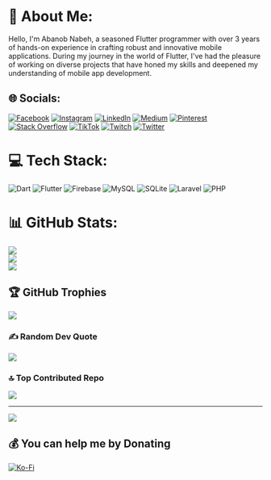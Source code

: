 # 💫 About Me:
Hello, I'm Abanob Nabeh, a seasoned Flutter programmer with over 3 years of hands-on experience in crafting robust and innovative mobile applications. During my journey in the world of Flutter, I've had the pleasure of working on diverse projects that have honed my skills and deepened my understanding of mobile app development.<br>


## 🌐 Socials:
[![Facebook](https://img.shields.io/badge/Facebook-%231877F2.svg?logo=Facebook&logoColor=white)](https://facebook.com/Number.01550771964) [![Instagram](https://img.shields.io/badge/Instagram-%23E4405F.svg?logo=Instagram&logoColor=white)](https://instagram.com/abanob.nabeh) [![LinkedIn](https://img.shields.io/badge/LinkedIn-%230077B5.svg?logo=linkedin&logoColor=white)](https://linkedin.com/in/abanob-nabeh-181493224) [![Medium](https://img.shields.io/badge/Medium-12100E?logo=medium&logoColor=white)](https://medium.com/@abanobnabeh5) [![Pinterest](https://img.shields.io/badge/Pinterest-%23E60023.svg?logo=Pinterest&logoColor=white)](https://pinterest.com/abanobnabeh) [![Stack Overflow](https://img.shields.io/badge/-Stackoverflow-FE7A16?logo=stack-overflow&logoColor=white)](https://stackoverflow.com/users/abanob-nabeh) [![TikTok](https://img.shields.io/badge/TikTok-%23000000.svg?logo=TikTok&logoColor=white)](https://tiktok.com/@abanob.nabeh) [![Twitch](https://img.shields.io/badge/Twitch-%239146FF.svg?logo=Twitch&logoColor=white)](https://twitch.tv/abanobnabeh) [![Twitter](https://img.shields.io/badge/Twitter-%231DA1F2.svg?logo=Twitter&logoColor=white)](https://twitter.com/abanob_n_Rady) 

# 💻 Tech Stack:
![Dart](https://img.shields.io/badge/dart-%230175C2.svg?style=for-the-badge&logo=dart&logoColor=white) ![Flutter](https://img.shields.io/badge/Flutter-%2302569B.svg?style=for-the-badge&logo=Flutter&logoColor=white) ![Firebase](https://img.shields.io/badge/Firebase-039BE5?style=for-the-badge&logo=Firebase&logoColor=white) ![MySQL](https://img.shields.io/badge/mysql-%2300000f.svg?style=for-the-badge&logo=mysql&logoColor=white) ![SQLite](https://img.shields.io/badge/sqlite-%2307405e.svg?style=for-the-badge&logo=sqlite&logoColor=white) ![Laravel](https://img.shields.io/badge/laravel-%23FF2D20.svg?style=for-the-badge&logo=laravel&logoColor=white) ![PHP](https://img.shields.io/badge/php-%23777BB4.svg?style=for-the-badge&logo=php&logoColor=white)
# 📊 GitHub Stats:
![](https://github-readme-stats.vercel.app/api?username=AbanobNabeh&theme=dark&hide_border=false&include_all_commits=true&count_private=true)<br/>
![](https://github-readme-streak-stats.herokuapp.com/?user=AbanobNabeh&theme=dark&hide_border=false)<br/>
![](https://github-readme-stats.vercel.app/api/top-langs/?username=AbanobNabeh&theme=dark&hide_border=false&include_all_commits=true&count_private=true&layout=compact)

## 🏆 GitHub Trophies
![](https://github-profile-trophy.vercel.app/?username=AbanobNabeh&theme=radical&no-frame=false&no-bg=false&margin-w=4)

### ✍️ Random Dev Quote
![](https://quotes-github-readme.vercel.app/api?type=vetical&theme=dark)

### 🔝 Top Contributed Repo
![](https://github-contributor-stats.vercel.app/api?username=AbanobNabeh&limit=5&theme=onedark&combine_all_yearly_contributions=true)

---
[![](https://visitcount.itsvg.in/api?id=AbanobNabeh&icon=8&color=9)](https://visitcount.itsvg.in)

  ## 💰 You can help me by Donating
  [![Ko-Fi](https://img.shields.io/badge/Ko--fi-F16061?style=for-the-badge&logo=ko-fi&logoColor=white)](https://ko-fi.com/abanobnabeh) 

  
<!-- Proudly created with GPRM ( https://gprm.itsvg.in ) -->
